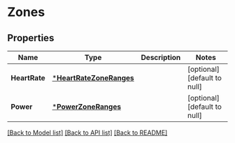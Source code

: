 # Zones

## Properties
Name | Type | Description | Notes
------------ | ------------- | ------------- | -------------
**HeartRate** | [***HeartRateZoneRanges**](HeartRateZoneRanges.md) |  | [optional] [default to null]
**Power** | [***PowerZoneRanges**](PowerZoneRanges.md) |  | [optional] [default to null]

[[Back to Model list]](../README.md#documentation-for-models) [[Back to API list]](../README.md#documentation-for-api-endpoints) [[Back to README]](../README.md)

